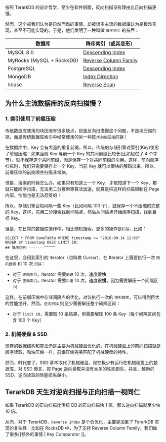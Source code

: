 按照 TerarkDB 的设计哲学，至少在软件层面，反向扫描没有理由比正向扫描更慢。

然而，这个被我们认为是自然而然的事情，却被很多主流的数据库认为是极难实现，甚至不可能实现的。于是，他们发明了一种叫做 `降序索引` 的东西：

| 数据库 | 降序索引（或其变形） |
|--------|--------------------|
|MySQL 8.0| [Descending Index](https://www.percona.com/blog/2016/10/20/mysql-8-0-descending-indexes-can-speedup-your-queries/)|
| MyRocks (MySQL + RocksDB) | [Reverse Column Family](https://github.com/facebook/mysql-5.6/wiki/Schema-Design) |
| PostgreSQL | [Descending Index](https://www.enterprisedb.com/blog/creating-descending-indexes) |
| MongoDB | [Index Direction](https://stackoverflow.com/questions/10329104/why-does-direction-of-index-matter-in-mongodb) |
| hbase | [Reverse Scan](https://issues.apache.org/jira/browse/HBASE-4811)|

## 为什么主流数据库的反向扫描慢？
### 1. 索引使用了前缀压缩
传统数据库使用的块压缩有很多缺点，但是反向扫描慢这个问题，不是块压缩的锅，而是传统数据库索引中经常使用的另一种技术`前缀压缩`的锅！

在数据库中，Key 会有大量的重复前缀，所以，传统的存储引擎对索引(Key)使用了前缀压缩：如果当前 Key 与前一个 Key 的共同前缀比较长(比如超过了 4 个字节），就不保存这个共同前缀，而是保存一个对共同前缀的引用。这样，前向顺序扫描时，我们只需要保存上一个 Key，当前 Key 就可以很快的解码出来，所以，前缀压缩的前向顺序扫描非常快。

但是，搜索的时候怎么办，如果只有知道上一个 Key，才能知道下一个 Key，那就只能顺序扫描，无法用二分搜索等算法加速，就算是把这样的扫描限制在 Page 内部，性能也是无法忍受的！

所以，存储引擎会每间隔一些 Key（比如间隔 100 个），就保存一个不压缩的完整的 Key，这样，先用二分搜索找到间隔点，然后从间隔点开始顺序扫描，找到目标 Key。

但是，在日常的数据库操作中，相比随机搜索，更多的操作是`扫描`，比如：
```mysql
SELECT * FROM SomeTable WHERE timestamp >= "2018-09-14 12:00"
ORDER BY timestamp DESC LIMIT 10;
## 降序排列 -------^^^^^
```
在这里，会用到索引的 Iterator（也叫做 Cursor），在 Iterator 上需要执行一次 `随机搜索` 和 10 次 `扫描`：
* 对于 `逆向索引`，Iterator 需要`前进` 10 次，速度很**快**
* 对于 `正向索引`，Iterator 需要`后退` 10 次，速度很**慢**，因为需要解压一个间隔区间

这样，在前缀压缩中存储间隔点的优化，对仅执行一次的 `随机搜索`，可以得到巨大的性能提升，然而，`逆向扫描` 则至少需要解压整个间隔区间：
* 对于 `limit 10`，需要取 10 条结果，但需要解压 100 条 Key（每个间隔区间包含 100 个 Key）

### 2. 机械硬盘 & SSD
现存的数据结构和算法仍是主要为机械硬盘优化的，在机械硬盘上的前向扫描就是顺序读取，和块压缩一样，前缀压缩完美匹配了机械硬盘的特性。

然而，时代变了，SSD 基本取代了机械硬盘，现在极少有运行在机械硬盘上的数据库。对 SSD 而言，按 Page 逆向读取并没有太多的性能损失，并且，越新的 SSD，逆向读取的性能损失越小。

## TerarkDB 天生对逆向扫描与正向扫描一视同仁
如果 TerarkDB 的正向扫描比传统 DB 的正向扫描快 1 倍，那么逆向扫描就至少快 10 倍。

从而，对于 TerarkDB，`Reverse Index` 是个负优化，主要是加重了 TerarkDB 实现的复杂性：比如在 RocksDB 中，为了支持 Reverse Column Family，我们做了很多[[额外的事情 | Key Comparator ]]。

